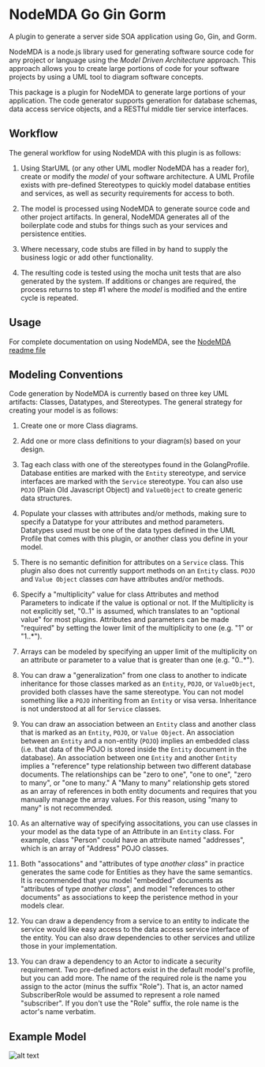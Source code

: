 NodeMDA Go Gin Gorm 
======================

A plugin to generate a server side SOA application using Go, Gin, and Gorm.

NodeMDA is a node.js library used for generating software source code for any project or language using the 
*Model Driven Architecture* approach. This approach allows you to create large portions of code 
for your software projects by using a UML tool to diagram software concepts.

This package is a plugin for NodeMDA to generate large portions of your application. The code generator supports
generation for database schemas, data access service objects, and a RESTful middle tier service interfaces.


Workflow
------

The general workflow for using NodeMDA with this plugin is as follows:

1. Using StarUML (or any other UML modler NodeMDA has a reader for), create or modify the *model* of your 
software architecture. A UML Profile exists with pre-defined Stereotypes to quickly model database entities
and services, as well as security requirements for access to both.

2. The model is processed using NodeMDA to generate source code and other project artifacts. In general, NodeMDA generates
all of the boilerplate code and stubs for things such as your services and persistence entities.

3. Where necessary, code stubs are filled in by hand to supply the business logic or add other functionality.

4. The resulting code is tested using the mocha unit tests that are also generated by the system.  If additions or 
changes are required, the process returns to step #1 where the *model* is modified and the entire cycle is repeated.


Usage
------

For complete documentation on using NodeMDA, see the [NodeMDA readme file](https://www.npmjs.com/package/nodemda)


Modeling Conventions
--------------------

Code generation by NodeMDA is currently based on three key UML artifacts: Classes, Datatypes, and Stereotypes. The general
strategy for creating your model is as follows:

1. Create one or more Class diagrams.

1. Add one or more class definitions to your diagram(s) based on your design.

1. Tag each class with one of the stereotypes found in the GolangProfile. Database entities
are marked with the `Entity` stereotype, and service interfaces are marked with the `Service` stereotype.
You can also use `POJO` (Plain Old Javascript Object) and `ValueObject` to create generic data structures.

1. Populate your classes with attributes and/or methods, making sure to specify a Datatype for
your attributes and method parameters.  Datatypes used must be one of the data types defined in the
UML Profile that comes with this plugin, or another class you define in your model.

1. There is no semantic definition for attributes on a `Service` class. This plugin also does not currently
support methods on an `Entity` class.  `POJO` and `Value Object` classes *can* have attributes and/or
methods.


1. Specify a "multiplicity" value for class Attributes and method Parameters to indicate if the
value is optional or not. If the Multiplicity is not explicitly set, "0..1" is assumed, which translates
to an "optional value" for most plugins.  Attributes and parameters can be made "required" by
setting the lower limit of the multiplicity to one (e.g. "1" or "1..*").

1. Arrays can be modeled by specifying an upper limit of the multiplicity on an attribute or
parameter to a value that is greater than one (e.g. "0..*").

1. You can draw a "generalization" from one class to another to indicate inheritance for those
classes marked as an `Entity`, `POJO`, or `ValueObject`, provided both classes have the same
stereotype. You can not model something like a `POJO` inheriting from an `Entity` or visa versa.
Inheritance is not understood at all for `Service` classes.

1. You can draw an association between an `Entity` class and another class that is marked as an `Entity`,
`POJO`, or `Value Object`.  An association between an `Entity` and a non-entity (`POJO`) implies an
embedded class (i.e. that data of the POJO is stored inside the `Entity` document in the database).
An association between one `Entity` and another `Entity` implies a "reference" type relationship between
two different database documents.  The relationships can be "zero to one", "one to one", "zero to many",
or "one to many." A "Many to many" relationship gets stored as an array of references in both entity
documents and requires that you manually manage the array values. For this reason, using "many to many"
is not recommended.

1. As an alternative way of specifying associtations, you can use classes in your model as the data type
of an Attribute in an `Entity` class.  For example, class "Person" could have an attribute named "addresses",
which is an array of "Address" POJO classes.

1. Both "assocations" and "attributes of type *another class*" in practice generates the same code for Entities
as they have the same semantics. It is recommended that you model "embedded" documents as "attributes of type
*another class*", and model "references to other documents" as associations to keep the peristence method in 
your models clear.

1. You can draw a dependency from a service to an entity to indicate the service would like easy
access to the data access service interface of the entity.  You can also draw dependencies to other services
and utilize those in your implementation.

1. You can draw a dependency to an Actor to indicate a security requirement.  Two pre-defined actors exist
in the default model's profile, but you can add more.  The name of the required role is the name you assign
to the actor (minus the suffix "Role").  That is, an actor named SubscriberRole would be assumed to represent
a role named "subscriber".  If you don't use the "Role" suffix, the role name is the actor's name verbatim.



Example Model
----------------------------
![alt text](https://github.com/joelkoz/NodeMDA/raw/master/plugin-dev/feathers-react/feathers-react-default-model.png "Example UML processed by this plugin")

